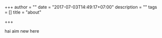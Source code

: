 +++
author = ""
date = "2017-07-03T14:49:17+07:00"
description = ""
tags = []
title = "about"

+++

hai aim new here
